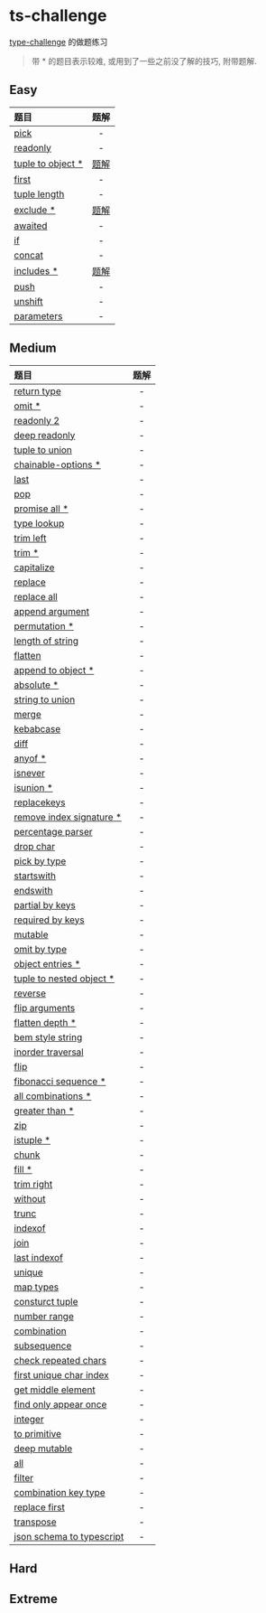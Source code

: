 # ts-challenge

[type-challenge](https://github.com/type-challenges/type-challenges) 的做题练习

> 带 * 的题目表示较难, 或用到了一些之前没了解的技巧, 附带题解.

## Easy

| 题目                                              |                    题解                    |
| :------------------------------------------------ | :----------------------------------------: |
| [pick](./easy/4-pick.ts)                          |                     -                      |
| [readonly](./easy/7-readonly.ts)                  |                     -                      |
| [tuple to object *](./easy/11-tuple-to-object.ts) | [题解](./notes/easy/11-tuple-to-object.md) |
| [first](./easy/14-first.ts)                       |                     -                      |
| [tuple length](./easy/18-tuple-length.ts)         |                     -                      |
| [exclude *](./easy/43-exclude.ts)                 |     [题解](./notes/easy/43-exclude.md)     |
| [awaited](./easy/189-awaited.ts)                  |                     -                      |
| [if](./easy/268-if.ts)                            |                     -                      |
| [concat](./easy/533-concat.ts)                    |                     -                      |
| [includes *](./easy/898-includes.ts)              |    [题解](./notes/easy/898-includes.md)    |
| [push](./easy/3057-push.ts)                       |                     -                      |
| [unshift](./easy/3060-unshift.ts)                 |                     -                      |
| [parameters](./easy/3312-parameters.ts)           |                     -                      |

## Medium

| 题目                                                                     | 题解  |
| :----------------------------------------------------------------------- | :---: |
| [return type](./medium/2-return-type.ts)                                 |   -   |
| [omit *](./medium/3-omit.ts)                                             |   -   |
| [readonly 2](./medium/8-readonly2.ts)                                    |   -   |
| [deep readonly](./medium/9-deep-readonly.ts)                             |   -   |
| [tuple to union](./medium/10-tuple-to-union.ts)                          |   -   |
| [chainable-options *](./medium/12-chainable-options.ts)                  |   -   |
| [last](./medium/15-last.ts)                                              |   -   |
| [pop](./medium/16-pop.ts)                                                |   -   |
| [promise all *](./medium/20-promise-all.ts)                              |   -   |
| [type lookup](./medium/62-type-lookup.ts)                                |   -   |
| [trim left](./medium/106-trim-left.ts)                                   |   -   |
| [trim *](./medium/107-trim.ts)                                           |   -   |
| [capitalize](./medium/110-capitalize.ts)                                 |   -   |
| [replace](./medium/116-replace.ts)                                       |   -   |
| [replace all](./medium/119-replace-all.ts)                               |   -   |
| [append argument](./medium/191-append-argument.ts)                       |   -   |
| [permutation *](./medium/296-permutation.ts)                             |   -   |
| [length of string](./medium/298-length-of-string.ts)                     |   -   |
| [flatten](./medium/459-flatten.ts)                                       |   -   |
| [append to object *](./medium/527-append-to-object.ts)                   |   -   |
| [absolute *](./medium/529-absolute.ts)                                   |   -   |
| [string to union](./medium/531-string-to-union.ts)                       |   -   |
| [merge](./medium/599-merge.ts)                                           |   -   |
| [kebabcase](./medium/612-kebabcase.ts)                                   |   -   |
| [diff](./medium/645-diff.ts)                                             |   -   |
| [anyof *](./medium/949-anyof.ts)                                         |   -   |
| [isnever](./medium/1042-isnever.ts)                                      |   -   |
| [isunion *](./medium/1097-isunion.ts)                                    |   -   |
| [replacekeys](./medium/1130-replacekeys.ts)                              |   -   |
| [remove index signature *](./medium/1367-remove-index-signature.ts)      |   -   |
| [percentage parser](./medium/1978-percentage-parser.ts)                  |   -   |
| [drop char](./medium/2070-drop-char.ts)                                  |   -   |
| [pick by type](./medium/2595-pick-by-type.ts)                            |   -   |
| [startswith](./medium/2688-startswith.ts)                                |   -   |
| [endswith](./medium/2693-endswith.ts)                                    |   -   |
| [partial by keys](./medium/2757-partial-by-keys.ts)                      |   -   |
| [required by keys](./medium/2759-required-by-keys.ts)                    |   -   |
| [mutable](./medium/2793-mutable.ts)                                      |   -   |
| [omit by type](./medium/2852-omit-by-type.ts)                            |   -   |
| [object entries *](./medium/2946-object-entries.ts)                      |   -   |
| [tuple to nested object *](./medium/3188-tuple-to-nested-object.ts)      |   -   |
| [reverse](./medium/3192-reverse.ts)                                      |   -   |
| [flip arguments](./medium/3196-flip-arguments.ts)                        |   -   |
| [flatten depth *](./medium/3243-flatten-depth.ts)                        |   -   |
| [bem style string](./medium/3326-bem-style-string.ts)                    |   -   |
| [inorder traversal](./medium/3376-inorder-traversal.ts)                  |   -   |
| [flip](./medium/4179-flip.ts)                                            |   -   |
| [fibonacci sequence *](./medium/4182-fibonacci-sequence.ts)              |   -   |
| [all combinations *](./medium/4260-all-combinations.ts)                  |   -   |
| [greater than *](./medium/4425-greater-than.ts)                          |   -   |
| [zip](./medium/4471-zip.ts)                                              |   -   |
| [istuple *](./medium/4484-istuple.ts)                                    |   -   |
| [chunk](./medium/4499-chunk.ts)                                          |   -   |
| [fill *](./medium/4518-fill.ts)                                          |   -   |
| [trim right](./medium/4803-trim-right.ts)                                |   -   |
| [without](./medium/5117-without.ts)                                      |   -   |
| [trunc](./medium/5140-trunc.ts)                                          |   -   |
| [indexof](./medium/5153-indexof.ts)                                      |   -   |
| [join](./medium/5310-join.ts)                                            |   -   |
| [last indexof](./medium/5317-lastindexof.ts)                             |   -   |
| [unique](./medium/5360-unique.ts)                                        |   -   |
| [map types](./medium/5821-maptypes.ts)                                   |   -   |
| [consturct tuple](./medium/7544-construct-tuple.ts)                      |   -   |
| [number range](./medium/8640-number-range.ts)                            |   -   |
| [combination](./medium/8767-combination.ts)                              |   -   |
| [subsequence](./medium/8987-subsequence.ts)                              |   -   |
| [check repeated chars](./medium/9142-check-repeated-chars.ts)            |   -   |
| [first unique char index](./medium/9286-first-unique-char-index.ts)      |   -   |
| [get middle element](./medium/9896-get-middle-element.ts)                |   -   |
| [find only appear once](./medium/9898-find-only-appear-once.ts)          |   -   |
| [integer](./medium/10969-integer.ts)                                     |   -   |
| [to primitive](./medium/16259-to-primitive.ts)                           |   -   |
| [deep mutable](./medium/17973-deep-mutable.ts)                           |   -   |
| [all](./medium/18142-all.ts)                                             |   -   |
| [filter](./medium/18220-filter.ts)                                       |   -   |
| [combination key type](./medium/21106-combination-key-type.ts)           |   -   |
| [replace first](./medium/25170-replace-first.ts)                         |   -   |
| [transpose](./medium/25270-transpose.ts)                                 |   -   |
| [json schema to typescript](./medium/26401-json-schema-to-typescript.ts) |   -   |

## Hard

## Extreme
